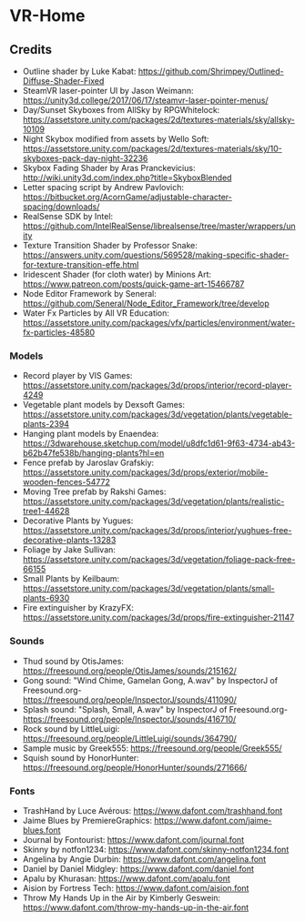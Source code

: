 # VR-Home

## Credits
- Outline shader by Luke Kabat: https://github.com/Shrimpey/Outlined-Diffuse-Shader-Fixed
- SteamVR laser-pointer UI by Jason Weimann: https://unity3d.college/2017/06/17/steamvr-laser-pointer-menus/
- Day/Sunset Skyboxes from AllSky by RPGWhitelock: https://assetstore.unity.com/packages/2d/textures-materials/sky/allsky-10109
- Night Skybox modified from assets by Wello Soft: https://assetstore.unity.com/packages/2d/textures-materials/sky/10-skyboxes-pack-day-night-32236
- Skybox Fading Shader by Aras Pranckevicius: http://wiki.unity3d.com/index.php?title=SkyboxBlended
- Letter spacing script by Andrew Pavlovich: https://bitbucket.org/AcornGame/adjustable-character-spacing/downloads/
- RealSense SDK by Intel: https://github.com/IntelRealSense/librealsense/tree/master/wrappers/unity
- Texture Transition Shader by Professor Snake: https://answers.unity.com/questions/569528/making-specific-shader-for-texture-transition-effe.html
- Iridescent Shader (for cloth water) by Minions Art: https://www.patreon.com/posts/quick-game-art-15466787
- Node Editor Framework by Seneral: https://github.com/Seneral/Node_Editor_Framework/tree/develop
- Water Fx Particles by All VR Education: https://assetstore.unity.com/packages/vfx/particles/environment/water-fx-particles-48580

### Models
- Record player by VIS Games: https://assetstore.unity.com/packages/3d/props/interior/record-player-4249
- Vegetable plant models by Dexsoft Games: https://assetstore.unity.com/packages/3d/vegetation/plants/vegetable-plants-2394
- Hanging plant models by Enaendea: https://3dwarehouse.sketchup.com/model/u8dfc1d61-9f63-4734-ab43-b62b47fe538b/hanging-plants?hl=en
- Fence prefab by Jaroslav Grafskiy: https://assetstore.unity.com/packages/3d/props/exterior/mobile-wooden-fences-54772
- Moving Tree prefab by Rakshi Games: https://assetstore.unity.com/packages/3d/vegetation/plants/realistic-tree1-44628
- Decorative Plants by Yugues: https://assetstore.unity.com/packages/3d/props/interior/yughues-free-decorative-plants-13283
- Foliage by Jake Sullivan: https://assetstore.unity.com/packages/3d/vegetation/foliage-pack-free-66155
- Small Plants by Keilbaum: https://assetstore.unity.com/packages/3d/vegetation/plants/small-plants-6930
- Fire extinguisher by KrazyFX: https://assetstore.unity.com/packages/3d/props/fire-extinguisher-21147

### Sounds
- Thud sound by OtisJames: https://freesound.org/people/OtisJames/sounds/215162/
- Gong sound: "Wind Chime, Gamelan Gong, A.wav" by InspectorJ of Freesound.org- https://freesound.org/people/InspectorJ/sounds/411090/
- Splash sound: "Splash, Small, A.wav" by InspectorJ of Freesound.org- https://freesound.org/people/InspectorJ/sounds/416710/
- Rock sound by LittleLuigi: https://freesound.org/people/LittleLuigi/sounds/364790/
- Sample music by Greek555: https://freesound.org/people/Greek555/
- Squish sound by HonorHunter: https://freesound.org/people/HonorHunter/sounds/271666/

### Fonts
- TrashHand by Luce Avérous: https://www.dafont.com/trashhand.font
- Jaime Blues by PremiereGraphics: https://www.dafont.com/jaime-blues.font
- Journal by Fontourist: https://www.dafont.com/journal.font
- Skinny by notfon1234: https://www.dafont.com/skinny-notfon1234.font
- Angelina by Angie Durbin: https://www.dafont.com/angelina.font
- Daniel by Daniel Midgley: https://www.dafont.com/daniel.font
- Apalu by Khurasan: https://www.dafont.com/apalu.font
- Aision by Fortress Tech: https://www.dafont.com/aision.font
- Throw My Hands Up in the Air by Kimberly Geswein: https://www.dafont.com/throw-my-hands-up-in-the-air.font
